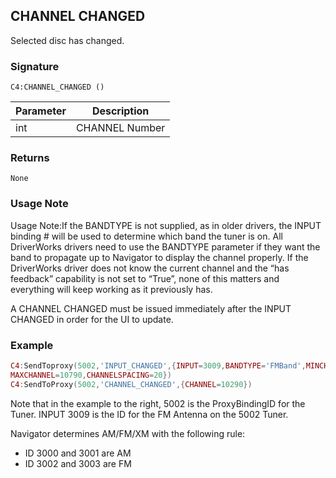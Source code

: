 ## CHANNEL CHANGED

Selected disc has changed.


### Signature

`C4:CHANNEL_CHANGED ()`


| Parameter | Description |
| --- | --- |
| int | CHANNEL Number |


### Returns

`None`

### Usage Note

Usage Note:If the BANDTYPE is not supplied, as in older drivers, the INPUT binding # will be used to determine which band the tuner is on. All DriverWorks drivers need to use the BANDTYPE parameter if they want the band to propagate up to Navigator to display the channel properly. If the DriverWorks driver does not know the current channel and the “has feedback” capability is not set to “True”, none of this matters and everything will keep working as it previously has.

A CHANNEL CHANGED must be issued immediately after the INPUT CHANGED in order for the UI to update. 

### Example

```lua
C4:SendToproxy(5002,'INPUT_CHANGED',{INPUT=3009,BANDTYPE='FMBand',MINCHANNEL=8750,
MAXCHANNEL=10790,CHANNELSPACING=20})
C4:SendToProxy(5002,'CHANNEL_CHANGED',{CHANNEL=10290})
```

Note that in the example to the right, 5002 is the ProxyBindingID for the Tuner. INPUT 3009 is the ID for the FM Antenna on the 5002 Tuner.

Navigator determines AM/FM/XM with the following rule:

- ID 3000 and 3001 are AM
- ID 3002 and 3003 are FM